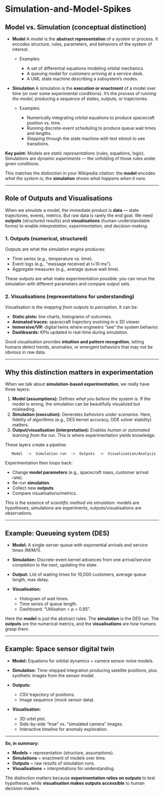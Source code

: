 # Simulation-and-Model-Spikes

## Model vs. Simulation (conceptual distinction)

* **Model**
  A model is the **abstract representation** of a system or process. It encodes structure, rules, parameters, and behaviors of the system of interest.

  * Examples:

    * A set of differential equations modeling orbital mechanics.
    * A queuing model for customers arriving at a service desk.
    * A UML state machine describing a subsystem’s modes.

* **Simulation**
  A simulation is the **execution or enactment** of a model over time (or over some experimental conditions). It’s the process of *running the model*, producing a sequence of states, outputs, or trajectories.

  * Examples:

    * Numerically integrating orbital equations to produce spacecraft position vs. time.
    * Running discrete-event scheduling to produce queue wait times and lengths.
    * Stepping through the state machine with test stimuli to see transitions.

**Key point:**
Models are *static representations* (rules, equations, logic). Simulations are *dynamic experiments* — the unfolding of those rules under given conditions.

This matches the distinction in your Wikipedia citation: the **model** encodes *what the system is*; the **simulation** shows *what happens when it runs*.

---

## Role of Outputs and Visualisations

When we *simulate* a model, the immediate product is **data** — state trajectories, events, metrics. But raw data is rarely the end goal. We need **outputs** (structured results) and **visualisations** (human-understandable forms) to enable *interpretation, experimentation, and decision-making*.

### 1. **Outputs (numerical, structured)**

Outputs are what the simulation engine produces:

* Time series (e.g., temperature vs. time).
* Event logs (e.g., “message received at t=10 ms”).
* Aggregate measures (e.g., average queue wait time).

These outputs are what make experimentation possible: you can rerun the simulation with different parameters and compare output sets.

### 2. **Visualisations (representations for understanding)**

Visualisation is the *mapping from outputs to perception*. It can be:

* **Static plots:** line charts, histograms of outcomes.
* **Animated traces:** spacecraft trajectory evolving in a 3D viewer.
* **Immersive/VR:** digital twins where engineers “see” the system behavior.
* **Dashboards:** KPIs updated in real-time during simulation.

Good visualisation provides **intuition and pattern recognition**, letting humans detect trends, anomalies, or emergent behaviors that may not be obvious in raw data.

---

## Why this distinction matters in experimentation

When we talk about **simulation-based experimentation**, we really have three layers:

1. **Model (assumptions):** Defines *what you believe the system is*. If the model is wrong, the simulation can be beautifully visualized but misleading.
2. **Simulation (execution):** Generates *behaviors under scenarios*. Here, fidelity of algorithms (e.g., DES kernel accuracy, ODE solver stability) matters.
3. **Output/visualisation (interpretation):** Enables *human or automated learning from the run*. This is where experimentation yields knowledge.

These layers create a pipeline:

```
   Model  ->  Simulation run  ->  Outputs  ->  Visualisation/Analysis
```

Experimentation then loops back:

* Change **model parameters** (e.g., spacecraft mass, customer arrival rate).
* Re-run **simulation**.
* Collect new **outputs**.
* Compare visualisations/metrics.

This is the essence of *scientific method via simulation*: models are hypotheses, simulations are experiments, outputs/visualisations are observations.

---

## Example: Queueing system (DES)

* **Model:**
  A single-server queue with exponential arrivals and service times (M/M/1).
* **Simulation:**
  Discrete-event kernel advances from one arrival/service completion to the next, updating the state.
* **Output:**
  List of waiting times for 10,000 customers, average queue length, max delay.
* **Visualisation:**

  * Histogram of wait times.
  * Time series of queue length.
  * Dashboard: “Utilisation = ρ = 0.85”.

Here the **model** is just the abstract rules. The **simulation** is the DES run. The **outputs** are the numerical metrics, and the **visualisations** are how humans grasp them.

---

## Example: Space sensor digital twin

* **Model:**
  Equations for orbital dynamics + camera sensor noise models.
* **Simulation:**
  Time-stepped integration producing satellite positions, plus synthetic images from the sensor model.
* **Outputs:**

  * CSV trajectory of positions.
  * Image sequence (mock sensor data).
* **Visualisation:**

  * 3D orbit plot.
  * Side-by-side “true” vs. “simulated camera” images.
  * Interactive timeline for anomaly exploration.

---

**So, in summary:**

* **Models** = representation (structure, assumptions).
* **Simulations** = enactment of models over time.
* **Outputs** = raw results of simulation runs.
* **Visualisations** = interpretations for understanding.

The distinction matters because **experimentation relies on outputs** to test hypotheses, while **visualisation makes outputs accessible** to human decision-makers.

